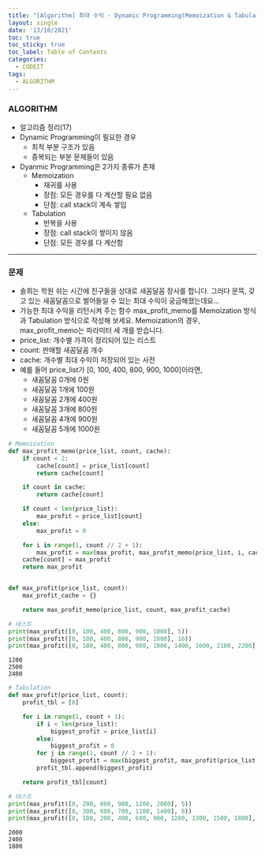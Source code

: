 ```yaml
---
title: "[Algorithm] 최대 수익 - Dynamic Programming(Memoization & Tabulation)"
layout: single
date: '13/10/2021'
toc: true
toc_sticky: true
toc_label: Table of Contents
categories:
  - CODEIT
tags:
  - ALGORITHM
---
```


### ALGORITHM
* 알고리즘 정리(17)
* Dynamic Programming이 필요한 경우
  * 최적 부분 구조가 있음
  * 중복되는 부분 문제들이 있음
* Dyanmic Programming은 2가지 종류가 존재
    * Memoization
        * 재귀를 사용
        * 장점: 모든 경우를 다 계산할 필요 없음
        * 단점: call stack이 계속 쌓임
    * Tabulation
        * 반복을 사용
        * 장점: call stack이 쌓이지 않음
        * 단점: 모든 경우를 다 계산함

---

### 문제
* 솔희는 학원 쉬는 시간에 친구들을 상대로 새꼼달꼼 장사를 합니다. 그러다 문뜩, 갖고 있는 새꼼달꼼으로 벌어들일 수 있는 최대 수익이 궁금해졌는데요...
* 가능한 최대 수익을 리턴시켜 주는 함수 max_profit_memo를 Memoization 방식과 Tabulation 방식으로 작성해 보세요. Memoization의 경우, max_profit_memo는 파라미터 세 개를 받습니다.
* price_list: 개수별 가격이 정리되어 있는 리스트
* count: 판매할 새꼼달꼼 개수
* cache: 개수별 최대 수익이 저장되어 있는 사전
* 예를 들어 price_list가 [0, 100, 400, 800, 900, 1000]이라면,
    * 새꼼달꼼 0개에 0원
    * 새꼼달꼼 1개에 100원
    * 새꼼달꼼 2개에 400원
    * 새꼼달꼼 3개에 800원
    * 새꼼달꼼 4개에 900원
    * 새꼼달꼼 5개에 1000원




```python
# Memoization
def max_profit_memo(price_list, count, cache):
    if count < 2:
        cache[count] = price_list[count]
        return cache[count]

    if count in cache:
        return cache[count]

    if count < len(price_list):
        max_profit = price_list[count]
    else:
        max_profit = 0

    for i in range(1, count // 2 + 1):
        max_profit = max(max_profit, max_profit_memo(price_list, i, cache) + max_profit_memo(price_list, count-i, cache))
    cache[count] = max_profit
    return max_profit


def max_profit(price_list, count):
    max_profit_cache = {}

    return max_profit_memo(price_list, count, max_profit_cache)

# 테스트
print(max_profit([0, 100, 400, 800, 900, 1000], 5))
print(max_profit([0, 100, 400, 800, 900, 1000], 10))
print(max_profit([0, 100, 400, 800, 900, 1000, 1400, 1600, 2100, 2200], 9))
```

    1200
    2500
    2400



```python
# Tabulation
def max_profit(price_list, count):
    profit_tbl = [0]

    for i in range(1, count + 1):
        if i < len(price_list):
            biggest_profit = price_list[i]
        else:
            biggest_profit = 0
        for j in range(1, count // 2 + 1):
            biggest_profit = max(biggest_profit, max_profit(price_list, j) + max_profit(price_list, count - j))
        profit_tbl.append(biggest_profit)

    return profit_tbl[count]

# 테스트
print(max_profit([0, 200, 600, 900, 1200, 2000], 5))
print(max_profit([0, 300, 600, 700, 1100, 1400], 8))
print(max_profit([0, 100, 200, 400, 600, 900, 1200, 1300, 1500, 1800], 9))
```

    2000
    2400
    1800

